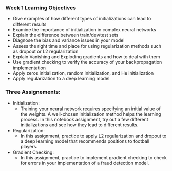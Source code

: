 ### Week 1 Learning Objectives 

* Give examples of how different types of initializations can lead to different results
* Examine the importance of initialization in complex neural networks
* Explain the difference between train/dev/test sets
* Diagnose the bias and variance issues in your model
* Assess the right time and place for using regularization methods such as dropout or L2 regularization
* Explain Vanishing and Exploding gradients and how to deal with them
* Use gradient checking to verify the accuracy of your backpropagation implementation
* Apply zeros initialization, random initialization, and He initialization
* Apply regularization to a deep learning model

### Three Assignements:
* Initialization:
  * Training your neural network requires specifying an initial value of the weights. A well-chosen initialization method helps the learning process. In this notebook assignment, try out a few different initializations and see how they lead to different results.
* Regularization:
  * In this assignment, practice to apply L2 regularization and dropout to a deep learning model that recommends positions to football players.
* Gradient Checking:
  * In this assignment, practice to implement gradient checking to check for errors in your implementation of a fraud detection model. 
